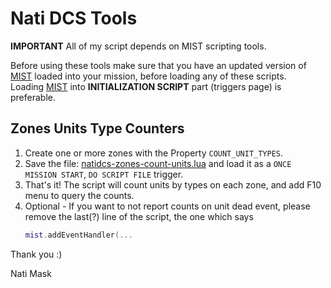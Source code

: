# Nati DCS Tools

**IMPORTANT**
All of my script depends on MIST scripting tools.


Before using these tools make sure that you have an updated version of [MIST](https://github.com/mrSkortch/MissionScriptingTools) loaded into your mission, before loading any of these scripts.  
Loading [MIST](https://github.com/mrSkortch/MissionScriptingTools) into **INITIALIZATION SCRIPT** part (triggers page) is preferable.

## Zones Units Type Counters
1. Create one or more zones with the Property `COUNT_UNIT_TYPES`.
1. Save the file: [natidcs-zones-count-units.lua](https://raw.githubusercontent.com/nati-mask/natidcs/main/natidcs-zones-count-units.lua) and load it as a `ONCE MISSION START`, `DO SCRIPT FILE` trigger.
1. That's it! The script will count units by types on each zone, and add F10 menu to query the counts.
1. Optional - If you want to not report counts on unit dead event, please remove the last(?) line of the script, the one which says
    ```lua
    mist.addEventHandler(...
    ```

Thank you :)

Nati Mask


